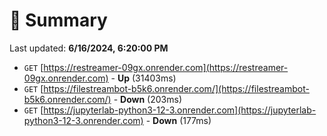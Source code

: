 # 📖 Summary
Last updated: **6/16/2024, 6:20:00 PM**

- `GET` [https://restreamer-09gx.onrender.com](https://restreamer-09gx.onrender.com) - **Up** (31403ms)
- `GET` [https://filestreambot-b5k6.onrender.com/](https://filestreambot-b5k6.onrender.com/) - **Down** (203ms)
- `GET` [https://jupyterlab-python3-12-3.onrender.com](https://jupyterlab-python3-12-3.onrender.com) - **Down** (177ms)
